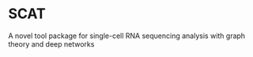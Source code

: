 # SCAT
A novel tool package for single-cell RNA sequencing analysis with graph theory and deep networks
